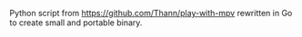 Python script from <https://github.com/Thann/play-with-mpv> rewritten in Go to create small and portable binary.

